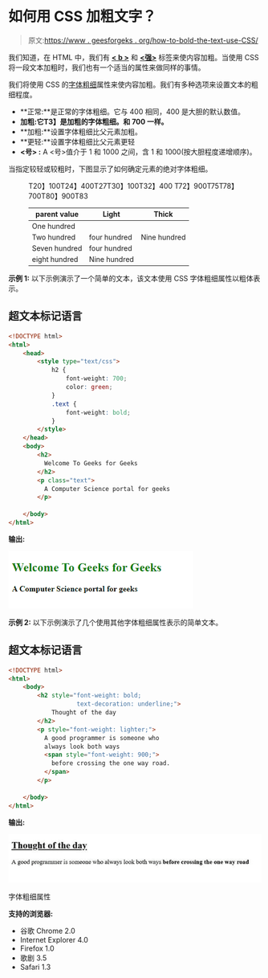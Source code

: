 # 如何用 CSS 加粗文字？

> 原文:[https://www . geesforgeks . org/how-to-bold-the-text-use-CSS/](https://www.geeksforgeeks.org/how-to-bold-the-text-using-css/)

我们知道，在 HTML 中，我们有 [**< b >**](https://www.geeksforgeeks.org/html-b-tag/) 和 [**<强>**](https://www.geeksforgeeks.org/html-strong-tag/) 标签来使内容加粗。当使用 CSS 将一段文本加粗时，我们也有一个适当的属性来做同样的事情。

我们将使用 CSS 的[字体粗细](https://www.geeksforgeeks.org/css-font-weight-property/)属性来使内容加粗。我们有多种选项来设置文本的粗细程度。

*   **正常:**是正常的字体粗细。它与 400 相同，400 是大胆的默认数值。
*   **加粗:**它**T3】是加粗的字体粗细。和 700 一样。**
*   **加粗:**设置字体粗细比父元素加粗。
*   **更轻:**设置字体粗细比父元素更轻
*   **<号> :** A <号>值介于 1 和 1000 之间，含 1 和 1000(按大胆程度递增顺序)。

当指定较轻或较粗时，下图显示了如何确定元素的绝对字体粗细。

<figure class="table">T20】100T24】400T27T30】100T32】400 T72】900T75T78】700T80】900T83

| **parent value** | **Light** | **Thick** |
| --- | --- | --- |
| One hundred |
| Two hundred | four hundred | Nine hundred |
| Seven hundred | four hundred |
| eight hundred | Nine hundred |

</figure>

**示例 1:** 以下示例演示了一个简单的文本，该文本使用 CSS 字体粗细属性以粗体表示。

## 超文本标记语言

```html
<!DOCTYPE html>
<html>
    <head>
        <style type="text/css">
            h2 {
                font-weight: 700;
                color: green;
            }
            .text {
                font-weight: bold;
            }
        </style>
    </head>
    <body>
        <h2>
          Welcome To Geeks for Geeks
        </h2>
        <p class="text">
          A Computer Science portal for geeks
        </p>

    </body>
</html>
```

**输出:**

![](img/5f0382ceb1607c2f2aacfd7f9d2ce461.png)

**示例 2:** 以下示例演示了几个使用其他字体粗细属性表示的简单文本。

## 超文本标记语言

```html
<!DOCTYPE html>
<html>
    <body>
        <h2 style="font-weight: bold;
                   text-decoration: underline;">
            Thought of the day
        </h2>
        <p style="font-weight: lighter;">
          A good programmer is someone who
          always look both ways
          <span style="font-weight: 900;">
            before crossing the one way road.
          </span>
        </p>

    </body>
</html>
```

**输出:**

![](img/5e1c553120e619d2470029b7fdb8d9d5.png)

字体粗细属性

**支持的浏览器:**

*   谷歌 Chrome 2.0
*   Internet Explorer 4.0
*   Firefox 1.0
*   歌剧 3.5
*   Safari 1.3